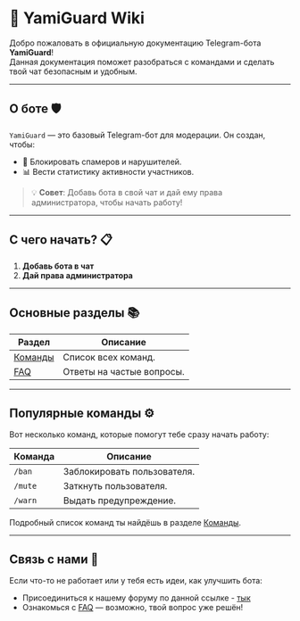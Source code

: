 # 🚀 YamiGuard Wiki

Добро пожаловать в официальную документацию Telegram-бота **YamiGuard**!  
Данная документация поможет разобраться с командами и сделать твой чат безопасным и удобным.

---

## О боте 🛡️

`YamiGuard` — это базовый Telegram-бот для модерации. Он создан, чтобы:  
- 🚫 Блокировать спамеров и нарушителей.  
- 📊 Вести статистику активности участников.  

> 💡 **Совет**: Добавь бота в свой чат и дай ему права администратора, чтобы начать работу!

---

## С чего начать? 📋

1. **Добавь бота в чат**
2. **Дай права администратора**

---

## Основные разделы 📚
| Раздел         | Описание                              |
|----------------|---------------------------------------|
| [Команды](commands.md) | Список всех команд.             |
| [FAQ](faq.md)            | Ответы на частые вопросы.       |

---

## Популярные команды ⚙️
Вот несколько команд, которые помогут тебе сразу начать работу:

| Команда | Описание                     |
|---------|------------------------------|
| `/ban`  | Заблокировать пользователя.  |
| `/mute` | Заткнуть пользователя.       |
| `/warn` | Выдать предупреждение.       |

Подробный список команд ты найдёшь в разделе [Команды](commands).

---

## Связь с нами 📩
Если что-то не работает или у тебя есть идеи, как улучшить бота:

- Присоединиться к нашему форуму по данной ссылке - [тык](https://t.me/YamiGuardForum)
- Ознакомься с [FAQ](faq) — возможно, твой вопрос уже решён!
